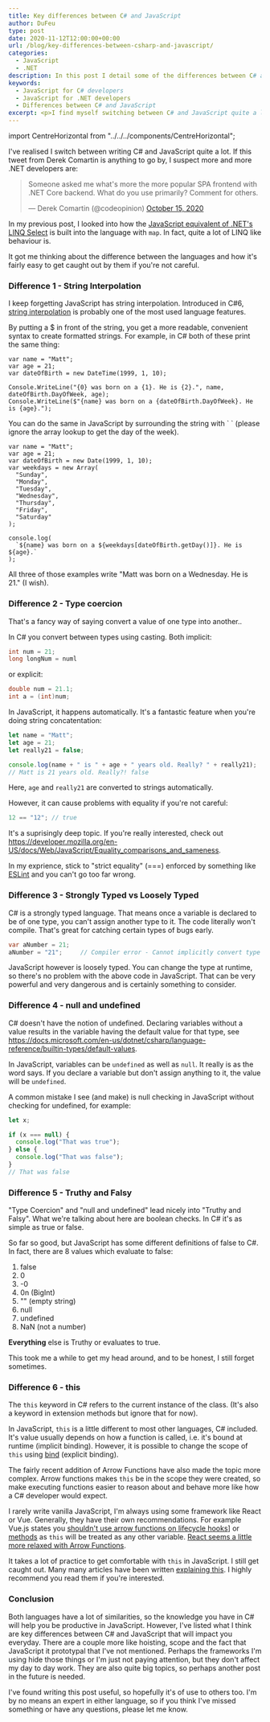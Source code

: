 ```yaml
---
title: Key differences between C# and JavaScript
author: DuFeu
type: post
date: 2020-11-12T12:00:00+00:00
url: /blog/key-differences-between-csharp-and-javascript/
categories:
  - JavaScript
  - .NET
description: In this post I detail some of the differences between C# and JavaScript with the aim to help you jump between the two more easily.
keywords:
  - JavaScript for C# developers
  - JavaScript for .NET developers
  - Differences between C# and JavaScript
excerpt: <p>I find myself switching between C# and JavaScript quite a lot. Even though I've been doing that for years, there are still occassions where I get caught out by a language feature.</p><p>Here I go through a few of the key differences which have caught me out in the hope that writing about them stops it happening in the future.</p><p>If only things were that simple!</p>
---
```


import CentreHorizontal from "../../../components/CentreHorizontal";

I've realised I switch between writing C# and JavaScript quite a lot. If this tweet from Derek Comartin is anything to go by, I suspect more and more .NET developers are:

<CentreHorizontal>
<blockquote class="twitter-tweet"><p lang="en" dir="ltr">Someone asked me what&#39;s more the more popular SPA frontend with .NET Core backend. What do you use primarily? Comment for others.</p>&mdash; Derek Comartin (@codeopinion) <a href="https://twitter.com/codeopinion/status/1316820854731427841?ref_src=twsrc%5Etfw">October 15, 2020</a></blockquote> <script async src="https://platform.twitter.com/widgets.js" charset="utf-8"></script>
</CentreHorizontal>

In my previous post, I looked into how the [JavaScript equivalent of .NET's LINQ Select](/blog/dotnet-linq-select-method-in-javascript/) is built into the language with `map`. In fact, quite a lot of LINQ like behaviour is.

It got me thinking about the difference between the languages and how it's fairly easy to get caught out by them if you're not careful.

### Difference 1 - String Interpolation

I keep forgetting JavaScript has string interpolation. Introduced in C#6, [string interpolation](https://docs.microsoft.com/en-us/dotnet/csharp/language-reference/tokens/interpolated) is probably one of the most used language features.

<!-- prettier-ignore -->
By putting a $ in front of the string, you get a more readable, convenient syntax to create formatted strings. For example, in C# both of these print the same thing:

```csharp{6}
var name = "Matt";
var age = 21;
var dateOfBirth = new DateTime(1999, 1, 10);

Console.WriteLine("{0} was born on a {1}. He is {2}.", name, dateOfBirth.DayOfWeek, age);
Console.WriteLine($"{name} was born on a {dateOfBirth.DayOfWeek}. He is {age}.");
```

You can do the same in JavaScript by surrounding the string with \` \` (please ignore the array lookup to get the day of the week).

```javascript{15}
var name = "Matt";
var age = 21;
var dateOfBirth = new Date(1999, 1, 10);
var weekdays = new Array(
  "Sunday",
  "Monday",
  "Tuesday",
  "Wednesday",
  "Thursday",
  "Friday",
  "Saturday"
);

console.log(
  `${name} was born on a ${weekdays[dateOfBirth.getDay()]}. He is ${age}.`
);
```

All three of those examples write "Matt was born on a Wednesday. He is 21." (I wish).

### Difference 2 - Type coercion

That's a fancy way of saying convert a value of one type into another..

In C# you convert between types using casting. Both implicit:

```csharp
int num = 21;
long longNum = numl
```

or explicit:

```csharp
double num = 21.1;
int a = (int)num;
```

In JavaScript, it happens automatically. It's a fantastic feature when you're doing string concatentation:

```javascript
let name = "Matt";
let age = 21;
let really21 = false;

console.log(name + " is " + age + " years old. Really? " + really21);
// Matt is 21 years old. Really?! false
```

Here, `age` and `really21` are converted to strings automatically.

However, it can cause problems with equality if you're not careful:

```javascript
12 == "12"; // true
```

It's a suprisingly deep topic. If you're really interested, check out <https://developer.mozilla.org/en-US/docs/Web/JavaScript/Equality_comparisons_and_sameness>.

In my exprience, stick to "strict equality" (===) enforced by something like [ESLint](https://eslint.org/) and you can't go too far wrong.

### Difference 3 - Strongly Typed vs Loosely Typed

C# is a strongly typed language. That means once a variable is declared to be of one type, you can't assign another type to it. The code literally won't compile. That's great for catching certain types of bugs early.

```csharp
var aNumber = 21;
aNumber = "21";		// Compiler error - Cannot implicitly convert type 'string' to 'int'

```

JavaScript however is loosely typed. You can change the type at runtime, so there's no problem with the above code in JavaScript. That can be very powerful and very dangerous and is certainly something to consider.

### Difference 4 - null and undefined

C# doesn't have the notion of undefined. Declaring variables without a value results in the variable having the default value for that type, see <https://docs.microsoft.com/en-us/dotnet/csharp/language-reference/builtin-types/default-values>.

In JavaScript, variables can be `undefined` as well as `null`. It really is as the word says. If you declare a variable but don't assign anything to it, the value will be `undefined`.

A common mistake I see (and make) is null checking in JavaScript without checking for undefined, for example:

```javascript
let x;

if (x === null) {
  console.log("That was true");
} else {
  console.log("That was false");
}
// That was false
```

### Difference 5 - Truthy and Falsy

"Type Coercion" and "null and undefined" lead nicely into "Truthy and Falsy". What we're talking about here are boolean checks. In C# it's as simple as true or false.

So far so good, but JavaScript has some different definitions of false to C#. In fact, there are 8 values which evaluate to false:

1. false
1. 0
1. -0
1. 0n (BigInt)
1. "" (empty string)
1. null
1. undefined
1. NaN (not a number)

**Everything** else is Truthy or evaluates to true.

This took me a while to get my head around, and to be honest, I still forget sometimes.

### Difference 6 - this

The `this` keyword in C# refers to the current instance of the class. (It's also a keyword in extension methods but ignore that for now).

In JavaScript, `this` is a little different to most other languages, C# included. It's value usually depends on how a function is called, i.e. it's bound at runtime (implicit binding). However, it is possible to change the scope of `this` using [bind](https://developer.mozilla.org/en-US/docs/Web/JavaScript/Reference/Global_Objects/Function/bind) (explicit binding).

The fairly recent addition of Arrow Functions have also made the topic more complex. Arrow functions makes `this` be in the scope they were created, so make executing functions easier to reason about and behave more like how a C# developer would expect.

I rarely write vanilla JavaScript, I'm always using some framework like React or Vue. Generally, they have their own recommendations. For example Vue.js states you [shouldn't use arrow functions on lifecycle hooks](https://vuejs.org/v2/guide/instance.html#Instance-Lifecycle-Hooks)] or [methods](https://vuejs.org/v2/api/#methods) as `this` will be treated as any other variable. [React seems a little more relaxed with Arrow Functions](https://reactjs.org/docs/faq-functions.html).

It takes a lot of practice to get comfortable with `this` in JavaScript. I still get caught out. Many many articles have been written [explaining this](https://developer.mozilla.org/en-US/docs/Web/JavaScript/Reference/Operators/this). I highly recommend you read them if you're interested.

### Conclusion

Both languages have a lot of similarities, so the knowledge you have in C# will help you be productive in JavaScript. However, I've listed what I think are key differences between C# and JavaScript that will impact you everyday. There are a couple more like hoisting, scope and the fact that JavaScript it prototypal that I've not mentioned. Perhaps the frameworks I'm using hide those things or I'm just not paying attention, but they don't affect my day to day work. They are also quite big topics, so perhaps another post in the future is needed.

I've found writing this post useful, so hopefully it's of use to others too. I'm by no means an expert in either language, so if you think I've missed something or have any questions, please let me know.
